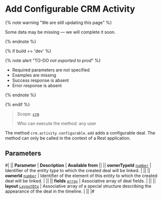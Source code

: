 # Add Configurable CRM Activity

{% note warning "We are still updating this page" %}

Some data may be missing — we will complete it soon.

{% endnote %}

{% if build == 'dev' %}

{% note alert "TO-DO _not exported to prod_" %}

- Required parameters are not specified
- Examples are missing
- Success response is absent
- Error response is absent

{% endnote %}

{% endif %}

> Scope: [`crm`](../../../scopes/permissions.md)
>
> Who can execute the method: any user

The method `crm.activity.configurable.add` adds a configurable deal. The method can only be called in the context of a Rest application.

## Parameters

#|
|| **Parameter** | **Description** | **Available from** ||
|| **ownerTypeId**
[`number`](../../../data-types.md) | Identifier of the entity type to which the created deal will be linked. | ||
|| **ownerId**
[`number`](../../../data-types.md) | Identifier of the element of this entity to which the created deal will be linked. | ||
|| **fields**
[`array`](../../../data-types.md) | Associative array of deal fields. | ||
|| **layout**
[`LayoutDto`](./structure/layout.md) | Associative array of a special structure describing the appearance of the deal in the timeline. | ||
|#